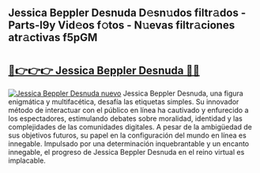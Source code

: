 ## Jessica Beppler Desnuda D𝚎sn𝚞dos filtr𝚊dos - Parts-l9y Vid𝚎os f𝚘tos - N𝚞evas filtr𝚊ciones atr𝚊ctivas f5pGM

# <h2><a href="http://mbbvx4l.tromn.icu/?c=Jessica+Beppler+Desnuda">🔗👉👉👉 Jessica Beppler Desnuda 🔗🔗</a></h2>

[![Jessica Beppler Desnuda nuevo](https://i.imgur.com/pEAQMta.gif)](http://mbbvx4l.tromn.icu/?c=Jessica+Beppler+Desnuda)
Jessica Beppler Desnuda, una figura enigmática y multifacética, desafía las etiquetas simples. Su innovador método de interactuar con el público en línea ha cautivado y enfurecido a los espectadores, estimulando debates sobre moralidad, identidad y las complejidades de las comunidades digitales. A pesar de la ambigüedad de sus objetivos futuros, su papel en la configuración del mundo en línea es innegable. Impulsado por una determinación inquebrantable y un encanto innegable, el progreso de Jessica Beppler Desnuda en el reino virtual es implacable.
